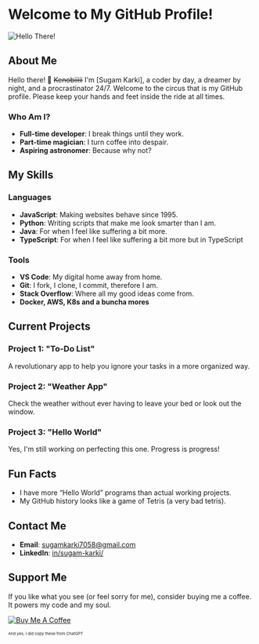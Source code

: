 # Welcome to My GitHub Profile!

![Hello There!](https://media.giphy.com/media/26ufnwz3wDUli7GU0/giphy.gif)



## About Me

Hello there! 👋 ~~Kenobiiiii~~ I'm [Sugam Karki], a coder by day, a dreamer by night, and a procrastinator 24/7. Welcome to the circus that is my GitHub profile. Please keep your hands and feet inside the ride at all times.

### Who Am I?

- **Full-time developer**: I break things until they work.
- **Part-time magician**: I turn coffee into despair.
- **Aspiring astronomer**: Because why not?

## My Skills

### Languages

- **JavaScript**: Making websites behave since 1995.
- **Python**: Writing scripts that make me look smarter than I am.
- **Java**: For when I feel like suffering a bit more.
- **TypeScript**: For when I feel like suffering a bit more but in TypeScript

### Tools

- **VS Code**: My digital home away from home.
- **Git**: I fork, I clone, I commit, therefore I am.
- **Stack Overflow**: Where all my good ideas come from.
- **Docker, AWS, K8s and a buncha mores**

## Current Projects

### Project 1: **"To-Do List"**
A revolutionary app to help you ignore your tasks in a more organized way.

### Project 2: **"Weather App"**
Check the weather without ever having to leave your bed or look out the window.

### Project 3: **"Hello World"**
Yes, I'm still working on perfecting this one. Progress is progress!

## Fun Facts

- I have more “Hello World” programs than actual working projects.
- My GitHub history looks like a game of Tetris (a very bad tetris).

## Contact Me

- **Email**: [sugamkarki7058@gmail.com](mailto:sugamkarki7058@gmail.com)
- **LinkedIn**: [in/sugam-karki/](https://linkedin.com/in/sugam-karki/)

## Support Me

If you like what you see (or feel sorry for me), consider buying me a coffee. It powers my code and my soul.

[![Buy Me A Coffee](https://www.buymeacoffee.com/assets/img/guidelines/download-assets-sm-1.svg)](https://www.buymeacoffee.com/sugamkarki)

<sub><sub><sup>And yes, I did copy these from ChatGPT</sup></sup></sub>
